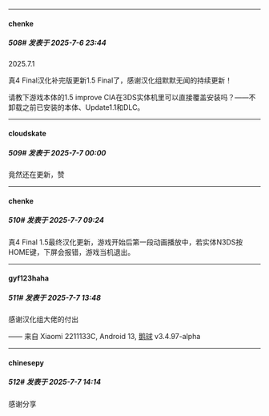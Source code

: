 ﻿
*****

####  chenke  
##### 508#       发表于 2025-7-6 23:44

2025.7.1

真4 Final汉化补完版更新1.5 Final了，感谢汉化组默默无闻的持续更新！

请教下游戏本体的1.5 improve CIA在3DS实体机里可以直接覆盖安装吗？——不卸载之前已安装的本体、Update1.1和DLC。


*****

####  cloudskate  
##### 509#       发表于 2025-7-7 00:00

竟然还在更新，赞


*****

####  chenke  
##### 510#       发表于 2025-7-7 09:24

真4 Final 1.5最终汉化更新，游戏开始后第一段动画播放中，若实体N3DS按HOME键，下屏会报错，游戏当机退出。


*****

####  gyf123haha  
##### 511#       发表于 2025-7-7 13:48

感谢汉化组大佬的付出

—— 来自 Xiaomi 2211133C, Android 13, [鹅球](https://www.pgyer.com/xfPejhuq) v3.4.97-alpha


*****

####  chinesepy  
##### 512#       发表于 2025-7-7 14:14

感谢分享

